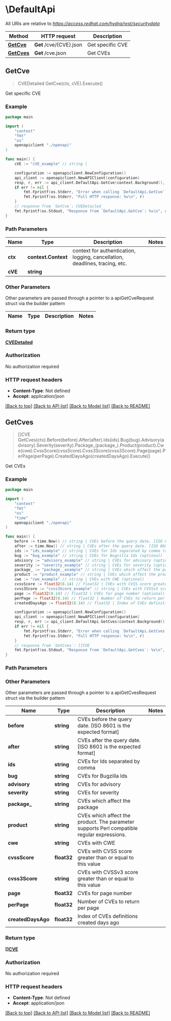 # \DefaultApi

All URIs are relative to *https://access.redhat.com/hydra/rest/securitydata*

Method | HTTP request | Description
------------- | ------------- | -------------
[**GetCve**](DefaultApi.md#GetCve) | **Get** /cve/{CVE}.json | Get specific CVE
[**GetCves**](DefaultApi.md#GetCves) | **Get** /cve.json | Get CVEs



## GetCve

> CVEDetailed GetCve(ctx, cVE).Execute()

Get specific CVE



### Example

```go
package main

import (
    "context"
    "fmt"
    "os"
    openapiclient "./openapi"
)

func main() {
    cVE := "cVE_example" // string | 

    configuration := openapiclient.NewConfiguration()
    api_client := openapiclient.NewAPIClient(configuration)
    resp, r, err := api_client.DefaultApi.GetCve(context.Background(), cVE).Execute()
    if err != nil {
        fmt.Fprintf(os.Stderr, "Error when calling `DefaultApi.GetCve``: %v\n", err)
        fmt.Fprintf(os.Stderr, "Full HTTP response: %v\n", r)
    }
    // response from `GetCve`: CVEDetailed
    fmt.Fprintf(os.Stdout, "Response from `DefaultApi.GetCve`: %v\n", resp)
}
```

### Path Parameters


Name | Type | Description  | Notes
------------- | ------------- | ------------- | -------------
**ctx** | **context.Context** | context for authentication, logging, cancellation, deadlines, tracing, etc.
**cVE** | **string** |  | 

### Other Parameters

Other parameters are passed through a pointer to a apiGetCveRequest struct via the builder pattern


Name | Type | Description  | Notes
------------- | ------------- | ------------- | -------------


### Return type

[**CVEDetailed**](CVEDetailed.md)

### Authorization

No authorization required

### HTTP request headers

- **Content-Type**: Not defined
- **Accept**: application/json

[[Back to top]](#) [[Back to API list]](../README.md#documentation-for-api-endpoints)
[[Back to Model list]](../README.md#documentation-for-models)
[[Back to README]](../README.md)


## GetCves

> []CVE GetCves(ctx).Before(before).After(after).Ids(ids).Bug(bug).Advisory(advisory).Severity(severity).Package_(package_).Product(product).Cwe(cwe).CvssScore(cvssScore).Cvss3Score(cvss3Score).Page(page).PerPage(perPage).CreatedDaysAgo(createdDaysAgo).Execute()

Get CVEs



### Example

```go
package main

import (
    "context"
    "fmt"
    "os"
    "time"
    openapiclient "./openapi"
)

func main() {
    before := time.Now() // string | CVEs before the query date. [ISO 8601 is the expected format] (optional)
    after := time.Now() // string | CVEs after the query date. [ISO 8601 is the expected format] (optional)
    ids := "ids_example" // string | CVEs for Ids separated by comma (optional)
    bug := "bug_example" // string | CVEs for Bugzilla Ids (optional)
    advisory := "advisory_example" // string | CVEs for advisory (optional)
    severity := "severity_example" // string | CVEs for severity (optional)
    package_ := "package__example" // string | CVEs which affect the package (optional)
    product := "product_example" // string | CVEs which affect the product. The parameter supports Perl compatible regular expressions. (optional)
    cwe := "cwe_example" // string | CVEs with CWE (optional)
    cvssScore := float32(8.14) // float32 | CVEs with CVSS score greater than or equal to this value (optional)
    cvss3Score := "cvss3Score_example" // string | CVEs with CVSSv3 score greater than or equal to this value (optional)
    page := float32(8.14) // float32 | CVEs for page number (optional)
    perPage := float32(8.14) // float32 | Number of CVEs to return per page (optional)
    createdDaysAgo := float32(8.14) // float32 | Index of CVEs definitions created days ago (optional)

    configuration := openapiclient.NewConfiguration()
    api_client := openapiclient.NewAPIClient(configuration)
    resp, r, err := api_client.DefaultApi.GetCves(context.Background()).Before(before).After(after).Ids(ids).Bug(bug).Advisory(advisory).Severity(severity).Package_(package_).Product(product).Cwe(cwe).CvssScore(cvssScore).Cvss3Score(cvss3Score).Page(page).PerPage(perPage).CreatedDaysAgo(createdDaysAgo).Execute()
    if err != nil {
        fmt.Fprintf(os.Stderr, "Error when calling `DefaultApi.GetCves``: %v\n", err)
        fmt.Fprintf(os.Stderr, "Full HTTP response: %v\n", r)
    }
    // response from `GetCves`: []CVE
    fmt.Fprintf(os.Stdout, "Response from `DefaultApi.GetCves`: %v\n", resp)
}
```

### Path Parameters



### Other Parameters

Other parameters are passed through a pointer to a apiGetCvesRequest struct via the builder pattern


Name | Type | Description  | Notes
------------- | ------------- | ------------- | -------------
 **before** | **string** | CVEs before the query date. [ISO 8601 is the expected format] | 
 **after** | **string** | CVEs after the query date. [ISO 8601 is the expected format] | 
 **ids** | **string** | CVEs for Ids separated by comma | 
 **bug** | **string** | CVEs for Bugzilla Ids | 
 **advisory** | **string** | CVEs for advisory | 
 **severity** | **string** | CVEs for severity | 
 **package_** | **string** | CVEs which affect the package | 
 **product** | **string** | CVEs which affect the product. The parameter supports Perl compatible regular expressions. | 
 **cwe** | **string** | CVEs with CWE | 
 **cvssScore** | **float32** | CVEs with CVSS score greater than or equal to this value | 
 **cvss3Score** | **string** | CVEs with CVSSv3 score greater than or equal to this value | 
 **page** | **float32** | CVEs for page number | 
 **perPage** | **float32** | Number of CVEs to return per page | 
 **createdDaysAgo** | **float32** | Index of CVEs definitions created days ago | 

### Return type

[**[]CVE**](CVE.md)

### Authorization

No authorization required

### HTTP request headers

- **Content-Type**: Not defined
- **Accept**: application/json

[[Back to top]](#) [[Back to API list]](../README.md#documentation-for-api-endpoints)
[[Back to Model list]](../README.md#documentation-for-models)
[[Back to README]](../README.md)

